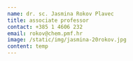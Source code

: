 ```yaml
---
name: dr. sc. Jasmina Rokov Plavec
title: associate professor
contact: +385 1 4606 232
email: rokov@chem.pmf.hr
image: /static/img/jasmina-20rokov.jpg
content: t﻿emp
---
```

